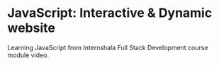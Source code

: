 # JavaScript: Interactive & Dynamic website

Learning JavaScript from Internshala Full Stack Development course module video.